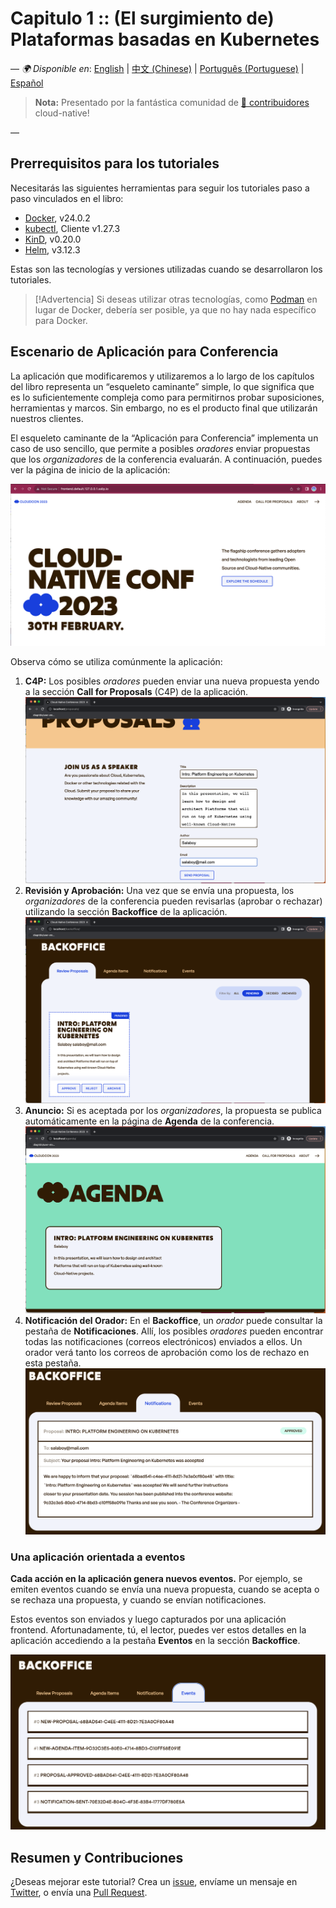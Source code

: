 # Capitulo 1 :: (El surgimiento de) Plataformas basadas en Kubernetes

—
_🌍 Disponible en_: [English](README.md) | [中文 (Chinese)](README-zh.md) | [Português (Portuguese)](README-pt.md) | [Español](README-es.md)
> **Nota:** Presentado por la fantástica comunidad de [ 🌟 contribuidores](https://github.com/salaboy/platforms-on-k8s/graphs/contributors) cloud-native!

—

## Prerrequisitos para los tutoriales

Necesitarás las siguientes herramientas para seguir los tutoriales paso a paso vinculados en el libro:
- [Docker](https://docs.docker.com/engine/install/), v24.0.2
- [kubectl](https://kubernetes.io/docs/tasks/tools/), Cliente v1.27.3
- [KinD](https://kind.sigs.k8s.io/docs/user/quick-start/), v0.20.0
- [Helm](https://helm.sh/docs/intro/install/), v3.12.3

Estas son las tecnologías y versiones utilizadas cuando se desarrollaron los tutoriales.

> [!Advertencia]
> Si deseas utilizar otras tecnologías, como [Podman](https://podman.io/) en lugar de Docker, debería ser posible, ya que no hay nada específico para Docker.

## Escenario de Aplicación para Conferencia

La aplicación que modificaremos y utilizaremos a lo largo de los capítulos del libro representa un “esqueleto caminante” simple, lo que significa que es lo suficientemente compleja como para permitirnos probar suposiciones, herramientas y marcos. Sin embargo, no es el producto final que utilizarán nuestros clientes.

El esqueleto caminante de la “Aplicación para Conferencia” implementa un caso de uso sencillo, que permite a posibles _oradores_ enviar propuestas que los _organizadores_ de la conferencia evaluarán. A continuación, puedes ver la página de inicio de la aplicación:

![inicio](imgs/homepage.png)

Observa cómo se utiliza comúnmente la aplicación:
1. **C4P:** Los posibles _oradores_ pueden enviar una nueva propuesta yendo a la sección **Call for Proposals** (C4P) de la aplicación.
   ![propuestas](imgs/proposals.png)
2. **Revisión y Aprobación:** Una vez que se envía una propuesta, los _organizadores_ de la conferencia pueden revisarlas (aprobar o rechazar) utilizando la sección **Backoffice** de la aplicación.
   ![backoffice](imgs/backoffice.png)
3. **Anuncio:** Si es aceptada por los _organizadores_, la propuesta se publica automáticamente en la página de **Agenda** de la conferencia.
   ![agenda](imgs/agenda.png)
4. **Notificación del Orador:** En el **Backoffice**, un _orador_ puede consultar la pestaña de **Notificaciones**. Allí, los posibles _oradores_ pueden encontrar todas las notificaciones (correos electrónicos) enviados a ellos. Un orador verá tanto los correos de aprobación como los de rechazo en esta pestaña.
   ![notificaciones](imgs/notifications-backoffice.png)

### Una aplicación orientada a eventos

**Cada acción en la aplicación genera nuevos eventos.** Por ejemplo, se emiten eventos cuando se envía una nueva propuesta, cuando se acepta o se rechaza una propuesta, y cuando se envían notificaciones.

Estos eventos son enviados y luego capturados por una aplicación frontend. Afortunadamente, tú, el lector, puedes ver estos detalles en la aplicación accediendo a la pestaña **Eventos** en la sección **Backoffice**.

![eventos](imgs/events-backoffice.png)

## Resumen y Contribuciones

¿Deseas mejorar este tutorial? Crea un [issue](https://github.com/salaboy/platforms-on-k8s/issues/new), envíame un mensaje en [Twitter](https://twitter.com/salaboy), o envía una [Pull Request](https://github.com/salaboy/platforms-on-k8s/compare).
